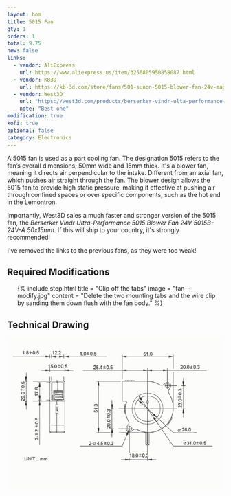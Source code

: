 ```yaml
---
layout: bom
title: 5015 Fan
qty: 1
orders: 1
total: 9.75
new: false
links:
  - vendor: AliExpress
    url: https://www.aliexpress.us/item/3256805950858087.html
  - vendor: KB3D
    url: https://kb-3d.com/store/fans/501-sunon-5015-blower-fan-24v-maglev-1646515411413.html
  - vendor: West3D
    url: "https://west3d.com/products/berserker-vindr-ulta-performance-5015-blower-fan-24v-5015b-24v-a-50x15mm?variant=43936071090388"
    note: "Best one"
modification: true
kofi: true
optional: false
category: Electronics
---
```


A 5015 fan is used as a part cooling fan. The designation 5015 refers to the fan’s overall dimensions; 50mm wide and
15mm thick. It's a blower fan, meaning it directs air perpendicular to the intake. Different from an axial fan, which
pushes air straight through the fan. The blower design allows the 5015 fan to provide high static pressure, making it
effective at pushing air through confined spaces or over specific components, such as the hot end in the Lemontron.

Importantly, West3D sales a much faster and stronger version of the 5015 fan, the _Berserker Vindr Ultra-Performance
5015 Blower Fan 24V 5015B-24V-A 50x15mm_. If this will ship to your country, it's strongly recommended!

I've removed the links to the previous fans, as they were too weak!

## Required Modifications

<ol class="steps">
    {% include step.html
    title = "Clip off the tabs"
    image = "fan---modify.jpg"
    content = "Delete the two mounting tabs and the wire clip by sanding them down flush with the fan body." %}
</ol>

## Technical Drawing

![Drawing](/assets/content/5015-fan-technical.png)